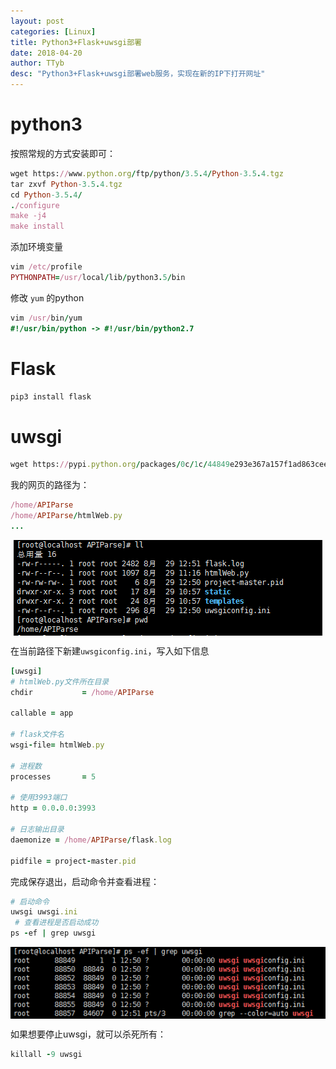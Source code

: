 ```yaml
---
layout: post
categories: [Linux]
title: Python3+Flask+uwsgi部署
date: 2018-04-20
author: TTyb
desc: "Python3+Flask+uwsgi部署web服务，实现在新的IP下打开网址"
---
```


# python3

按照常规的方式安装即可：

~~~ruby
wget https://www.python.org/ftp/python/3.5.4/Python-3.5.4.tgz
tar zxvf Python-3.5.4.tgz
cd Python-3.5.4/
./configure
make -j4
make install
~~~

添加环境变量

~~~ruby
vim /etc/profile
PYTHONPATH=/usr/local/lib/python3.5/bin
~~~

修改 `yum` 的python

~~~ruby
vim /usr/bin/yum
#!/usr/bin/python -> #!/usr/bin/python2.7
~~~

# Flask

~~~ruby
pip3 install flask
~~~

# uwsgi

~~~ruby
wget https://pypi.python.org/packages/0c/1c/44849e293e367a157f1ad863cee02b4b865840543254d8fae3ecdebdbdb9/uwsgi-2.0.12.tar.gz
~~~

我的网页的路径为：

~~~ruby
/home/APIParse
/home/APIParse/htmlWeb.py
...
~~~

<p style="text-align:center"><img src="/static/postimage/linux/uwsgi/996148-20180829151953301-1195845668.png" class="img-responsive" style="display: block; margin-right: auto; margin-left: auto;"></p>

在当前路径下新建`uwsgiconfig.ini`，写入如下信息

~~~ruby
[uwsgi]
# htmlWeb.py文件所在目录
chdir           = /home/APIParse

callable = app

# flask文件名
wsgi-file= htmlWeb.py

# 进程数
processes       = 5

# 使用3993端口
http = 0.0.0.0:3993

# 日志输出目录
daemonize = /home/APIParse/flask.log

pidfile = project-master.pid
~~~

完成保存退出，启动命令并查看进程：

~~~ruby
# 启动命令
uwsgi uwsgi.ini
 # 查看进程是否启动成功
ps -ef | grep uwsgi
~~~

<p style="text-align:center"><img src="/static/postimage/linux/uwsgi/996148-20180829152034067-1379964892.png" class="img-responsive" style="display: block; margin-right: auto; margin-left: auto;"></p>

如果想要停止uwsgi，就可以杀死所有：

~~~ruby
killall -9 uwsgi
~~~